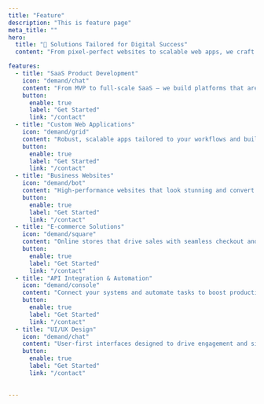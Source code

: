 ```yaml
---
title: "Feature"
description: "This is feature page"
meta_title: ""
hero:
  title: "🚀 Solutions Tailored for Digital Success"
  content: "From pixel-perfect websites to scalable web apps, we craft solutions that fuel business growth and efficiency. Explore a world of innovation with our Features, meticulously crafted to elevate every aspect of web development."

features:
  - title: "SaaS Product Development"
    icon: "demand/chat"
    content: "From MVP to full-scale SaaS — we build platforms that are secure, fast, and scalable."
    button:
      enable: true
      label: "Get Started"
      link: "/contact"
  - title: "Custom Web Applications"
    icon: "demand/grid"
    content: "Robust, scalable apps tailored to your workflows and built with modern tech stacks."
    button:
      enable: true
      label: "Get Started"
      link: "/contact"
  - title: "Business Websites"
    icon: "demand/bot"
    content: "High-performance websites that look stunning and convert visitors into leads."
    button:
      enable: true
      label: "Get Started"
      link: "/contact"
  - title: "E-commerce Solutions"
    icon: "demand/square"
    content: "Online stores that drive sales with seamless checkout and inventory management."
    button:
      enable: true
      label: "Get Started"
      link: "/contact"
  - title: "API Integration & Automation"
    icon: "demand/console"
    content: "Connect your systems and automate tasks to boost productivity and save time."
    button:
      enable: true
      label: "Get Started"
      link: "/contact"
  - title: "UI/UX Design"
    icon: "demand/chat"
    content: "User-first interfaces designed to drive engagement and simplify interactions."
    button:
      enable: true
      label: "Get Started"
      link: "/contact"
  
  
---
```


